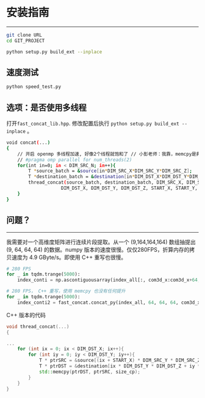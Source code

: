 # 安装指南
---
```bash
git clone URL
cd GIT_PROJECT

python setup.py build_ext --inplace
```

## 速度测试
```bash
python speed_test.py
```


## 选项：是否使用多线程
打开`fast_concat_lib.hpp`. 修改配置后执行 `python setup.py build_ext --inplace` 。
```bash
void concat(...)
{
    // 开启 openmp 多线程加速, 好像2个线程就饱和了 // 小彭老师：我靠，memcpy是典型的内存瓶颈（membound）操作，当然没法用并行加速了
    // #pragma omp parallel for num_threads(2)
    for(int in=0; in < DIM_SRC_N; in++){
        T *source_batch = &source[in*DIM_SRC_X*DIM_SRC_Y*DIM_SRC_Z];
        T *destination_batch = &destination[in*DIM_DST_X*DIM_DST_Y*DIM_DST_Z];
        thread_concat(source_batch, destination_batch, DIM_SRC_X, DIM_SRC_Y, DIM_SRC_Z,
                    DIM_DST_X, DIM_DST_Y, DIM_DST_Z, START_X, START_Y, START_Z);
    }
}

```


## 问题？
---
我需要对一个高维度矩阵进行连续片段提取。从一个 (9,164,164,164) 数组抽提出 (9, 64, 64, 64) 的数据。numpy 版本的速度很慢。仅仅280FPS，折算内存的拷贝速度为 4.9 GByte/s。即使用 C++ 重写也很慢。
```python
# 280 FPS
for _ in tqdm.trange(5000):
    index_conti = np.ascontiguousarray(index_all[:, com3d_x:com3d_x+64, com3d_y:com3d_y+64, com3d_z:com3d_z+64])

# 280 FPS， C++ 重写，使用 memcpy 也没有任何提升
for _ in tqdm.trange(5000):
    index_conti2 = fast_concat.concat_py(index_all, 64, 64, 64, com3d_x, com3d_y, com3d_z)
```

C++ 版本的代码
```cpp
void thread_concat(...)
{

...
    for (int ix = 0; ix < DIM_DST_X; ix++){
        for (int iy = 0; iy < DIM_DST_Y; iy++){
            T * ptrSRC = &source[(ix + START_X) * DIM_SRC_Y * DIM_SRC_Z + (iy + START_Y) * DIM_SRC_Z + START_Z];
            T * ptrDST = &destination[ix * DIM_DST_Y * DIM_DST_Z + iy * DIM_DST_Z + 0];
            std::memcpy(ptrDST, ptrSRC, size_cp);
        }
    }
}
```
